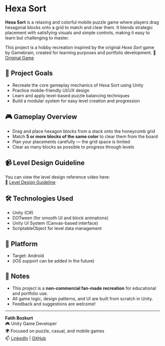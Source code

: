 # Hexa Sort

**Hexa Sort** is a relaxing and colorful mobile puzzle game where players drag hexagonal blocks onto a grid to match and clear them. It blends strategic placement with satisfying visuals and simple controls, making it easy to learn but challenging to master.

This project is a hobby recreation inspired by the original *Hexa Sort* game by Gamebrain, created for learning purposes and portfolio development.
📱 [Original Game](https://play.google.com/store/apps/details?id=com.gamebrain.hexasort&hl=en)

## 🎯 Project Goals

- Recreate the core gameplay mechanics of Hexa Sort using Unity
- Practice mobile-friendly UI/UX design
- Learn and apply level-based puzzle balancing techniques
- Build a modular system for easy level creation and progression

## 🎮 Gameplay Overview

- Drag and place hexagon blocks from a stack onto the honeycomb grid
- Match **5 or more blocks of the same color** to clear them from the board
- Plan your placements carefully — the grid space is limited
- Clear as many blocks as possible to progress through levels

## 📹 Level Design Guideline

You can view the level design reference video here:  
🔗 [Level Design Guideline](https://drive.google.com/file/d/1Gwqb3EKX7Lvkp3KALmKYV2aNkzxT6Y5E/view?usp=sharing)

## 🛠️ Technologies Used

- Unity (C#)
- DOTween (for smooth UI and block animations)
- Unity UI System (Canvas-based interface)
- ScriptableObject for level data management

## 📱 Platform

- Target: Android
- (iOS support can be added in the future)

## 📌 Notes

- This project is a **non-commercial fan-made recreation** for educational and portfolio use.
- All game logic, design patterns, and UI are built from scratch in Unity.
- Feedback and suggestions are welcome!

---

**Fatih Bozkurt**  
🎮 Unity Game Developer  
🌍 Focused on puzzle, casual, and mobile games  
📫 [LinkedIn](https://www.linkedin.com/in/fatih-bozkurt-9bb915212) | [GitHub](https://github.com/fatihhbozkurtt)
